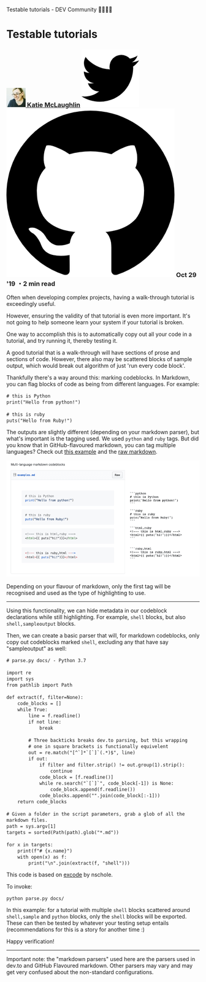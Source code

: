 Testable tutorials - DEV Community 👩‍💻👨‍💻

#  Testable tutorials

###     [![078c6167-7b77-47d5-bc3a-eed0cf2e89e2.jpeg](../_resources/1910eeddb48b2ee889b2899010f3b22b.jpg)  Katie McLaughlin](https://dev.to/glasnt)    [![twitter-logo-42be7109de07f8c991a9832d432c9d12ec1a965b5c0004bca9f6aa829ae43209.png](../_resources/f573ab03b684f7f71ba8c12e699583f1.png)](http://twitter.com/glasnt)  [![github-logo-6a5bca60a4ebf959a6df7f08217acd07ac2bc285164fae041eacb8a148b1bab9.png](../_resources/5bd073636f150f3223f8249163a988ec.png)](http://github.com/glasnt)  Oct 29 '19  ・2 min read

Often when developing complex projects, having a walk-through tutorial is exceedingly useful.

However, ensuring the validity of that tutorial is even more important. It's not going to help someone learn your system if your tutorial is broken.

One way to accomplish this is to automatically copy out all your code in a tutorial, and try running it, thereby testing it.

A good tutorial that is a walk-through will have sections of prose and sections of code. However, there also may be scattered blocks of sample output, which would break out algorithm of just 'run every code block'.

Thankfully there's a way around this: marking codeblocks.
In Markdown, you can flag blocks of code as being from different languages.
For example:

	# this is Python
	print("Hello from python!")

	# this is ruby
	puts("Hello from Ruby!")

The outputs are slightly different (depending on your markdown parser), but what's important is the tagging used. We used `python` and `ruby` tags. But did you know that in GitHub-flavoured markdown, you can tag multiple languages? Check out [this example](https://gist.github.com/glasnt/7c1d965c14ab8fb5b0ded9f7c8f042dc) and the [raw markdown](https://gist.githubusercontent.com/glasnt/7c1d965c14ab8fb5b0ded9f7c8f042dc/raw/919e781d06fc4da0ef638a746c8759edb716f505/examples.md).

[![9w5ol2dbsvsjiwuww8x8.png](../_resources/2308397188fa13b75c51d06c8b71cd31.png)](https://res.cloudinary.com/practicaldev/image/fetch/s--dQ2bIcD7--/c_limit%2Cf_auto%2Cfl_progressive%2Cq_auto%2Cw_880/https://thepracticaldev.s3.amazonaws.com/i/9w5ol2dbsvsjiwuww8x8.png)

Depending on your flavour of markdown, only the first tag will be recognised and used as the type of highlighting to use.

* * *

Using this functionality, we can hide metadata in our codeblock declarations while still highlighting. For example, `shell` blocks, but also `shell,sampleoutput` blocks.

Then, we can create a basic parser that will, for markdown codeblocks, only copy out codeblocks marked `shell`, excluding any that have say "sampleoutput" as well:

	# parse.py docs/ - Python 3.7

	import re
	import sys
	from pathlib import Path

	def extract(f, filter=None):
	    code_blocks = []
	    while True:
	        line = f.readline()
	        if not line:
	            break

	        # Three backticks breaks dev.to parsing, but this wrapping
	        # one in square brackets is functionally equivelent
	        out = re.match("[^`]*`[`]`(.*)$", line)
	        if out:
	            if filter and filter.strip() != out.group(1).strip():
	                continue
	            code_block = [f.readline()]
	            while re.search("`[`]`", code_block[-1]) is None:
	                code_block.append(f.readline())
	            code_blocks.append("".join(code_block[:-1]))
	    return code_blocks

	# Given a folder in the script parameters, grab a glob of all the markdown files.
	path = sys.argv[1]
	targets = sorted(Path(path).glob("*.md"))

	for x in targets:
	    print(f"# {x.name}")
	    with open(x) as f:
	        print("\n".join(extract(f, "shell")))

This code is based on [excode](https://github.com/nschloe/excode/blob/master/excode/main.py#L25) by nschole.

To invoke:

	python parse.py docs/

In this example: for a tutorial with multiple `shell` blocks scattered around `shell,sample` and `python` blocks, only the `shell` blocks will be exported. These can then be tested by whatever your testing setup entails (recommendations for this is a story for another time :)

Happy verification!

* * *

Important note: the "markdown parsers" used here are the parsers used in dev.to and GitHub Flavoured markdown. Other parsers may vary and may get very confused about the non-standard configurations.